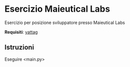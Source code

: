 # Esercizio Maieutical Labs
Esercizio per posizione sviluppatore presso Maieutical Labs

**Requisiti**: [yattag](https://pypi.org/project/yattag/)

## Istruzioni ##
Eseguire <main.py>
